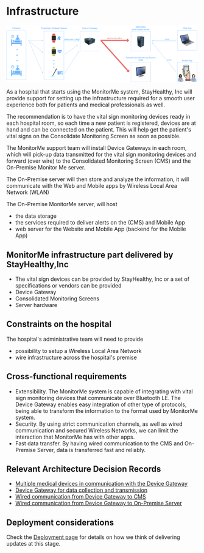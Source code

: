 # Infrastructure 

![infrastructure](https://github.com/ArchitectsEvolutionZone/MonitorMe/blob/main/resources/Infrastructure.png)

As a hospital that starts using the MonitorMe system, StayHealthy, Inc will provide support for setting up the infrastructure required for a smooth user experience both for patients and medical professionals as well. 

The recommendation is to have the vital sign monitoring devices ready in each hospital room, so each time a new patient is registered, devices are at hand and can be connected on the patient. This will help get the patient's vital signs on the Consolidate Monitoring Screen as soon as possible. 

The MonitorMe support team will install Device Gateways in each room, which will pick-up data transmitted for the vital sign monitoring devices and forward (over wire) to the Consolidated Monitoring Screen (CMS) and the On-Premise Monitor Me server. 

The On-Premise server will then store and analyze the information, it will communicate with the Web and Mobile apps by Wireless Local Area Network (WLAN) 

The On-Premise MonitorMe server, will host 
* the data storage
* the services required to deliver alerts on the (CMS) and Mobile App
* web server for the Website and Mobile App (backend for the Mobile App)

## MonitorMe infrastructure part delivered by StayHealthy,Inc 
- The vital sign devices can be provided by StayHealthy, Inc or a set of specifications or vendors can be provided
- Device Gateway
- Consolidated Monitoring Screens
- Server hardware

## Constraints on the hospital 
The hospital's administrative team will need to provide 
- possibility to setup a Wireless Local Area Network
- wire infrastructure across the hospital's premise

## Cross-functional requirements 
- Extensibility. The MonitorMe system is capable of integrating with vital sign monitoring devices that communicate over Bluetooth LE. The Device Gateway enables easy integration of other type of protocols, being able to transform the information to the format used by MonitorMe system.
- Security. By using strict communication channels, as well as wired communication and secured Wireless Networks, we can limit the interaction that MonitorMe has with other apps.
- Fast data transfer. By having wired communication to the CMS and On-Premise Server, data is transferred fast and reliably. 

## Relevant Architecture Decision Records 
- [Multiple medical devices in communication with the Device Gateway](https://github.com/ArchitectsEvolutionZone/MonitorMe/blob/main/3.ADR/ADR002-HL7TransmissionToDeviceGateway.md)
- [Device Gateway for data collection and transmission](https://github.com/ArchitectsEvolutionZone/MonitorMe/blob/main/3.ADR/ADR006-DeviceGateway.md) 
- [Wired communication from Device Gateway to CMS](https://github.com/ArchitectsEvolutionZone/MonitorMe/blob/main/3.ADR/ADR001-WiredCommunicationGatewayToCMS.md) 
- [Wired communication from Device Gateway to On-Premise Server](https://github.com/ArchitectsEvolutionZone/MonitorMe/blob/main/3.ADR/ADR003-WiredCommunicationGatewayToServer.md)

## Deployment considerations 
Check the [Deployment page](https://github.com/ArchitectsEvolutionZone/MonitorMe/blob/main/2.ArchitectureVisualization/Deployment.md) for details on how we think of delivering updates at this stage.

